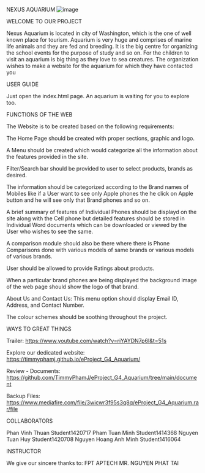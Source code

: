 NEXUS AQUARIUM
![image](https://user-images.githubusercontent.com/116355862/211350251-451f374e-662e-46c6-bf5e-7a712fb09371.png)


WELCOME TO OUR PROJECT

Nexus Aquarium is located in city of Washington, which is the one of well known place for tourism. Aquarium is very huge and comprises of marine life animals and they are fed and breeding. It is the big centre for organizing the school events for the purpose of study and so on. For the children to visit an aquarium is big thing as they love to sea creatures. The organization wishes to make a website for the aquarium for which they have contacted you

USER GUIDE

Just open the index.html page. An aquarium is waiting for you to explore too.

FUNCTIONS OF THE WEB

The Website is to be created based on the following requirements:

The Home Page should be created with proper sections, graphic and logo.

A Menu should be created which would categorize all the information about the features provided in the site.

Filter/Search bar should be provided to user to select products, brands as desired.

The information should be categorized according to the Brand names of Mobiles like if a User want to see only Apple phones the he click on Apple button and he will see only that Brand phones and so on.

A brief summary of features of Individual Phones should be displayd on the site along with the Cell phone but detailed features should be stored in Individual Word documents which can be downloaded or viewed by the User who wishes to see the same.

A comparison module should also be there where there is Phone Comparisons done with various models of same brands or various models of various brands.

User should be allowed to provide Ratings about products.

When a particular brand phones are being displayed the background image of the web page should show the logo of that brand.

About Us and Contact Us: This menu option should display Email ID, Address, and Contact Number.

The colour schemes should be soothing throughout the project.

WAYS TO GREAT THINGS

Trailer: https://www.youtube.com/watch?v=riYAYDN7p6I&t=51s

Explore our dedicated website: https://timmyphamj.github.io/eProject_G4_Aquarium/

Review - Documents: https://github.com/TimmyPhamJ/eProject_G4_Aquarium/tree/main/document

Backup Files: https://www.mediafire.com/file/3wicwr3f95s3q8q/eProject_G4_Aquarium.rar/file

COLLABORATORS

Phan Vinh Thuan        Student1420717
Pham Tuan Minh         Student1414368
Nguyen Tuan Huy        Student1420708
Nguyen Hoang Anh Minh  Student1416064

INSTRUCTOR

We give our sincere thanks to: FPT APTECH MR. NGUYEN PHAT TAI
